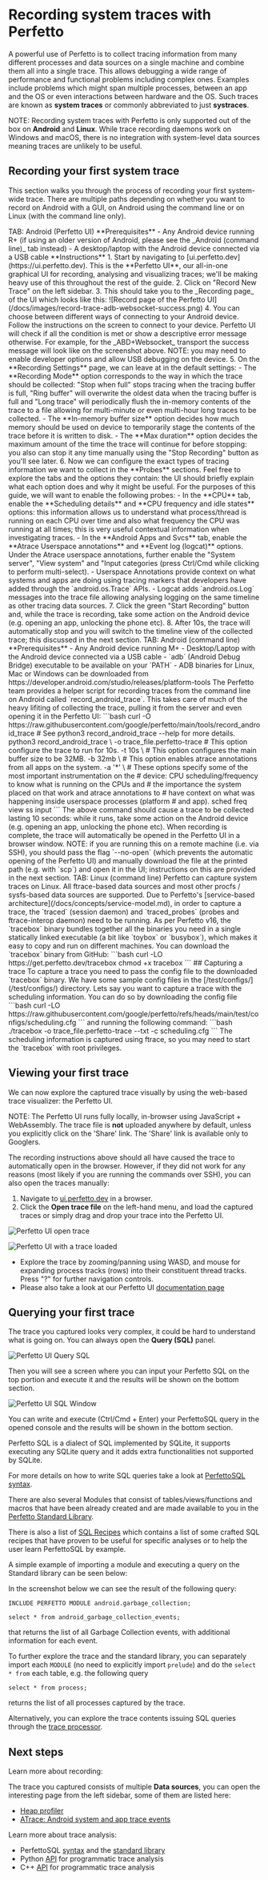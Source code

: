 # Recording system traces with Perfetto

A powerful use of Perfetto is to collect tracing information from many different
processes and data sources on a single machine and combine them all into a
single trace. This allows debugging a wide range of performance and functional
problems including complex ones. Examples include problems which might span
multiple processes, between an app and the OS or even interactions between
hardware and the OS. Such traces are known as **system traces** or commonly
abbreviated to just **systraces**.

NOTE: Recording system traces with Perfetto is only supported out of the box on
**Android** and **Linux**. While trace recording daemons work on Windows and
macOS, there is no integration with system-level data sources meaning traces are
unlikely to be useful.

## Recording your first system trace

This section walks you through the process of recording your first system-wide
trace. There are multiple paths depending on whether you want to record on
Android with a GUI, on Android using the command line or on Linux (with the
command line only).

<?tabs>

TAB: Android (Perfetto UI)

**Prerequisites**

- Any Android device running R+ (if using an older version of Android, please
  see the _Android (command line)_ tab instead)
- A desktop/laptop with the Android device connected via a USB cable

**Instructions**

1. Start by navigating to [ui.perfetto.dev](https://ui.perfetto.dev). This is
   the **Perfetto UI**, our all-in-one graphical UI for recording, analysing and
   visualizing traces; we'll be making heavy use of this throughout the rest of
   the guide.
2. Click on "Record New Trace" on the left sidebar.
3. This should take you to the _Recording page_ of the UI which looks like this:
   ![Record page of the Perfetto UI](/docs/images/record-trace-adb-websocket-success.png)
4. You can choose between different ways of connecting to your Android device.
    Follow the instructions on the screen to connect to your device. Perfetto UI
    will check if all the condition is met or show a descriptive error message
    otherwise. For example, for the _ABD+Websocket_ transport the success
    message will look like on the screenshot above.

   NOTE: you may need to enable developer options and allow USB debugging on the
   device.

5. On the **Recording Settings** page, we can leave at in the default settings:

   - The **Recording Mode** option corresponds to the way in which the trace
     should be collected: "Stop when full" stops tracing when the tracing buffer
     is full, "Ring buffer" will overwrite the oldest data when the tracing
     buffer is full and "Long trace" will periodically flush the in-memory
     contents of the trace to a file allowing for multi-minute or even
     multi-hour long traces to be collected.
   - The **In-memory buffer size** option decides how much memory should be used
     on device to temporarily stage the contents of the trace before it is
     written to disk.
   - The **Max duration** option decides the maximum amount of the time the
     trace will continue for before stopping: you also can stop it any time
     manually using the "Stop Recording" button as you'll see later.

6. Now we can configure the exact types of tracing information we want to
   collect in the **Probes** sections. Feel free to explore the tabs and the
   options they contain: the UI should briefly explain what each option does and
   why it might be useful. For the purposes of this guide, we will want to
   enable the following probes:

   - In the **CPU** tab, enable the **Scheduling details** and **CPU frequency
     and idle states** options: this information allows us to understand what
     process/thread is running on each CPU over time and also what frequency the
     CPU was running at all times; this is very useful contextual information
     when investigating traces.
   - In the **Android Apps and Svcs** tab, enable the **Atrace Userspace
     annotations** and **Event log (logcat)** options. Under the Atrace
     userspace annotations, further enable the "System server", "View system"
     and "Input categories (press Ctrl/Cmd while clicking to perform
     multi-select).

     - Userspace Annotations provide context on what systems and apps are doing
       using tracing markers that developers have added through the
       `android.os.Trace` APIs.
     - Logcat adds `android.os.Log` messages into the trace file allowing
       analysing logging on the same timeline as other tracing data sources.

7. Click the green "Start Recording" button and, while the trace is recording,
   take some action on the Android device (e.g. opening an app, unlocking the
   phone etc).
8. After 10s, the trace will automatically stop and you will switch to the
   timeline view of the collected trace; this discussed in the next section.

TAB: Android (command line)

**Prerequisites**

- Any Android device running M+
- Desktop/Laptop with the Android device connected via a USB cable
- `adb` (Android Debug Bridge) executable to be available on your `PATH`
  - ADB binaries for Linux, Mac or Windows can be downloaded from
    https://developer.android.com/studio/releases/platform-tools

The Perfetto team provides a helper script for recording traces from the command
line on Android called `record_android_trace`. This takes care of much of the
heavy lifiting of collecting the trace, pulling it from the server and even
opening it in the Perfetto UI:

```bash
curl -O https://raw.githubusercontent.com/google/perfetto/main/tools/record_android_trace

# See python3 record_android_trace --help for more details.
python3 record_android_trace \
   -o trace_file.perfetto-trace
   # This option configure the trace to run for 10s.
   -t 10s \
   # This option configures the main buffer size to be 32MB.
   -b 32mb \
   # This option enables atrace annotations from all apps on the system.
   -a '*' \
   # These options specify some of the most important instrumentation on the
   # device: CPU scheduling/frequency to know what is running on the CPUs and
   # the importance the system placed on that work and atrace annotations to
   # have context on what was happening inside userspace processes (platform
   # and app).
   sched freq view ss input
```

The above command should cause a trace to be collected lasting 10 seconds: while
it runs, take some action on the Android device (e.g. opening an app, unlocking
the phone etc). When recording is complete, the trace will automatically be
opened in the Perfetto UI in a browser window.

NOTE: if you are running this on a remote machine (i.e. via SSH), you should
pass the flag `--no-open` (which prevents the automatic opening of the Perfetto
UI) and manually download the file at the printed path (e.g. with `scp`) and
open it in the UI; instructions on this are provided in the next section.

TAB: Linux (command line)

Perfetto can capture system traces on Linux. All ftrace-based data sources and
most other procfs / sysfs-based data sources are supported.

Due to Perfetto's [service-based architecture](/docs/concepts/service-model.md),
in order to capture a trace, the `traced` (session daemon) and `traced_probes`
(probes and ftrace-interop daemon) need to be running. As per Perfetto v16, the
`tracebox` binary bundles together all the binaries you need in a single
statically linked executable (a bit like `toybox` or `busybox`), which makes it
easy to copy and run on different machines.

You can download the `tracebox` binary from GitHub:
```bash
curl -LO https://get.perfetto.dev/tracebox
chmod +x tracebox
```

## Capturing a trace

To capture a trace you need to pass the config file to the downloaded `tracebox`
binary. We have some sample config files in the [/test/configs/](/test/configs/)
directory.
Lets say you want to capture a trace with the scheduling information. You can
do so by downloading the config file
```bash
curl -LO https://raw.githubusercontent.com/google/perfetto/refs/heads/main/test/configs/scheduling.cfg
```
and running the following command:
```bash
./tracebox -o trace_file.perfetto-trace --txt -c scheduling.cfg
```
The scheduling information is captured using ftrace, so you may need to start
the `tracebox` with root privileges.

</tabs?>

## Viewing your first trace

We can now explore the captured trace visually by using the web-based trace
visualizer: the Perfetto UI.

NOTE: The Perfetto UI runs fully locally, in-browser using JavaScript +
WebAssembly. The trace file is **not** uploaded anywhere by default, unless you
explicitly click on the 'Share' link. The 'Share' link is available only to
Googlers.

The recording instructions above should all have caused the trace to
automatically open in the browser. However, if they did not work for any reasons
(most likely if you are running the commands over SSH), you can also open the
traces manually:

1. Navigate to [ui.perfetto.dev](https://ui.perfetto.dev) in a browser.
2. Click the **Open trace file** on the left-hand menu, and load the captured
   traces or simply drag and drop your trace into the Perfetto UI.

![Perfetto UI open trace](/docs/images/perfetto-ui-open-trace.png)

![Perfetto UI with a trace loaded](/docs/images/system-tracing-trace-view.png)

- Explore the trace by zooming/panning using WASD, and mouse for expanding
  process tracks (rows) into their constituent thread tracks. Press "?" for
  further navigation controls.
- Please also take a look at our Perfetto UI
  [documentation page](/docs/visualization/perfetto-ui.md)  

## Querying your first trace

The trace you captured looks very complex, it could be hard to understand what
is going on. You can always open the **Query (SQL)** panel.

![Perfetto UI Query SQL](/docs/images/perfetto-ui-query-sql.png)

Then you will see a screen where you can input your Perfetto SQL on the top portion and execute it and the results will be shown on the bottom section.

![Perfetto UI SQL Window](/docs/images/perfetto-ui-sql-window.png)

You can write and execute (Ctrl/Cmd + Enter) your PerfettoSQL query in the opened console and the results will be shown in the bottom section.

Perfetto SQL is a dialect of SQL implemented by SQLite, it supports executing any SQLite query and it adds extra functionalities not supported by SQLite.

For more details on how to write SQL queries take a look at
[PerfettoSQL syntax](/docs/analysis/perfetto-sql-syntax.md).

There are also several Modules that consist of tables/views/functions and macros that have been already created and are made available to you in the [Perfetto Standard Library](/docs/analysis/stdlib-docs.autogen). 

There is also a list of [SQL Recipes](/docs/getting-started/android-trace-analysis.md) which contains a list of some crafted SQL recipes that have proven to be useful for specific analyses or to help the user learn PerfettoSQL by example.

A simple example of importing a module and executing a query on the Standard library can be seen below:

In the screenshot below we can see the result of the following query:
```
INCLUDE PERFETTO MODULE android.garbage_collection;

select * from android_garbage_collection_events;
```

that returns the list of all Garbage Collection events, with additional
information for each event.

To further explore the trace and the standard library, you can separately
import each `MODULE` (no need to explicitly import `prelude`) and do the
`select * from` each table, e.g. the following query
```
select * from process;
```

returns the list of all processes captured by the trace.

Alternatively, you can explore the trace contents issuing SQL queries through
the [trace processor](/docs/analysis/trace-processor).

## Next steps

Learn more about recording:

The trace you captured consists of multiple **Data sources**, you can open the
interesting page from the left sidebar, some of them are listed here:
- [Heap profiler](/docs/data-sources/native-heap-profiler.md)
- [ATrace: Android system and app trace events](/docs/data-sources/atrace.md)

Learn more about trace analysis:

- PerfettoSQL [syntax](/docs/analysis/perfetto-sql-syntax.md) and the [standard library](/docs/analysis/stdlib-docs.autogen)
- Python [API](/docs/analysis/trace-processor-python.md) for programmatic trace analysis
- C++ [API](/docs/analysis/trace-processor.md) for programmatic trace analysis
